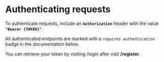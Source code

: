# Authenticating requests

To authenticate requests, include an **`Authorization`** header with the value **`"Bearer {TOKEN}"`**.

All authenticated endpoints are marked with a `requires authentication` badge in the documentation below.

You can retrieve your token by visiting /login after visit <b>/register</b>.
